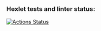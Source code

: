 ### Hexlet tests and linter status:
[![Actions Status](https://github.com/dr-Panakhov/python-project-49/actions/workflows/hexlet-check.yml/badge.svg)](https://github.com/dr-Panakhov/python-project-49/actions)